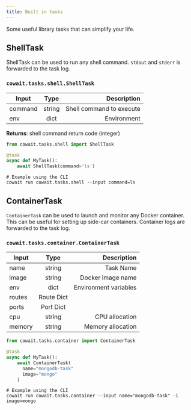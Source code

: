 ```yaml
---
title: Built in tasks
---
```


Some useful library tasks that can simplify your life.

## ShellTask

ShellTask can be used to run any shell command. `stdout` and `stderr` is forwarded to the task log.

### `cowait.tasks.shell.ShellTask`

| Input   |  Type  |              Description |
| ------- | :----: | -----------------------: |
| command | string | Shell command to execute |
| env     |  dict  |              Environment |

**Returns**: shell command return code (integer)

```python:title=example-ls.py
from cowait.tasks.shell import ShellTask

@task
async def MyTask():
    await ShellTask(command='ls')
```

```shell
# Example using the CLI
cowait run cowait.tasks.shell --input command=ls
```

## ContainerTask

`ContainerTask` can be used to launch and monitor any Docker container. This can be useful for setting up side-car containers. Container logs are forwarded to the task log.

### `cowait.tasks.container.ContainerTask`

| Input  |    Type    |           Description |
| ------ | :--------: | --------------------: |
| name   |   string   |             Task Name |
| image  |   string   |     Docker image name |
| env    |    dict    | Environment variables |
| routes | Route Dict |                       |
| ports  | Port Dict  |                       |
| cpu    |   string   |        CPU allocation |
| memory |   string   |     Memory allocation |

```python:title=mongo.py
from cowait.tasks.container import ContainerTask

@task
async def MyTask():
    await ContainerTask(
      name="mongodb-task"
      image="mongo"
    )
```

```shell
# Example using the CLI
cowait run cowait.tasks.container --input name="mongodb-task" -i image=mongo
```
